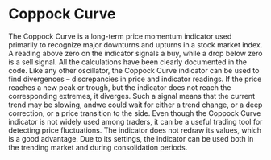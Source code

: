 # Coppock Curve
The Coppock Curve is a long-term price momentum indicator used primarily to recognize major downturns and upturns in a stock market index. 
A reading above zero on the indicator signals a buy, while a drop below zero is a sell signal.
All the calculations have been clearly documented in the code. 
Like any other oscillator, the Coppock Curve indicator can be used to find divergences – discrepancies in price and indicator readings. 
If the price reaches a new peak or trough, but the indicator does not reach the corresponding extremes, it diverges.
Such a signal means that the current trend may be slowing, andwe could wait for either a trend change, or a deep correction, or a price transition to the side. Even though the Coppock Curve indicator is not widely used among traders, it can be a useful trading tool for detecting price fluctuations. The indicator does not redraw its values, which is a good advantage.
Due to its settings, the indicator can be used both in the trending market and during consolidation periods.
